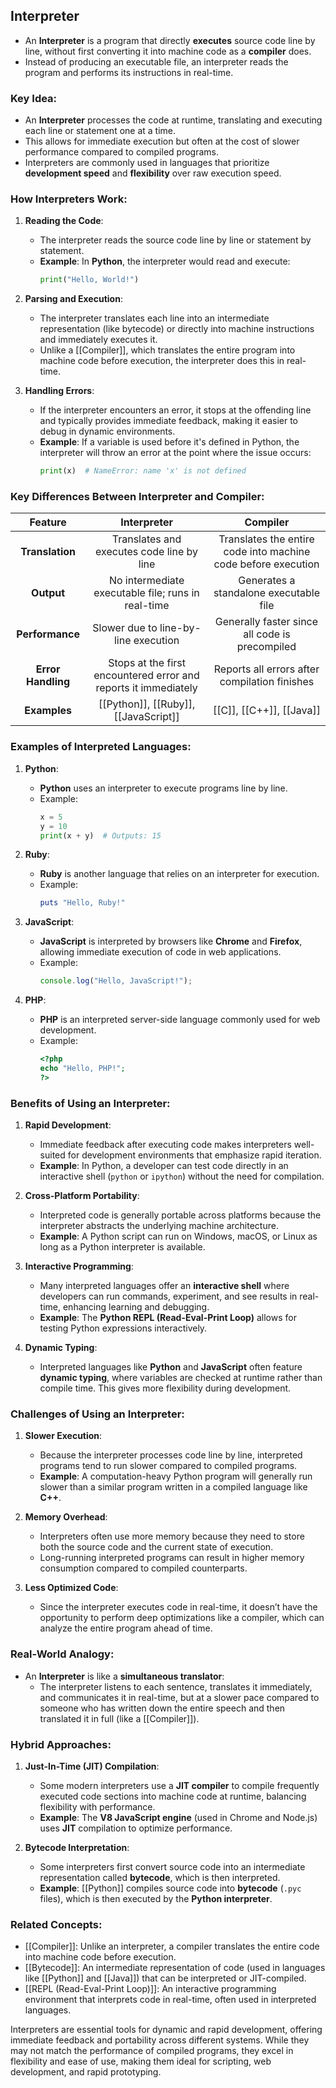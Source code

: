 ## Interpreter

- An **Interpreter** is a program that directly **executes** source code line by line, without first converting it into machine code as a **compiler** does.
- Instead of producing an executable file, an interpreter reads the program and performs its instructions in real-time.

### Key Idea:
- An **Interpreter** processes the code at runtime, translating and executing each line or statement one at a time. 
- This allows for immediate execution but often at the cost of slower performance compared to compiled programs.
- Interpreters are commonly used in languages that prioritize **development speed** and **flexibility** over raw execution speed.

### How Interpreters Work:

1. **Reading the Code**:
   - The interpreter reads the source code line by line or statement by statement.
   - **Example**: In **Python**, the interpreter would read and execute:
     ```python
     print("Hello, World!")
     ```

2. **Parsing and Execution**:
   - The interpreter translates each line into an intermediate representation (like bytecode) or directly into machine instructions and immediately executes it.
   - Unlike a [[Compiler]], which translates the entire program into machine code before execution, the interpreter does this in real-time.

3. **Handling Errors**:
   - If the interpreter encounters an error, it stops at the offending line and typically provides immediate feedback, making it easier to debug in dynamic environments.
   - **Example**: If a variable is used before it's defined in Python, the interpreter will throw an error at the point where the issue occurs:
     ```python
     print(x)  # NameError: name 'x' is not defined
     ```

### Key Differences Between Interpreter and Compiler:

| Feature        | Interpreter                                    | Compiler                                    |
|:--------------:|:----------------------------------------------:|:-------------------------------------------:|
| **Translation**| Translates and executes code line by line      | Translates the entire code into machine code before execution |
| **Output**     | No intermediate executable file; runs in real-time | Generates a standalone executable file     |
| **Performance**| Slower due to line-by-line execution           | Generally faster since all code is precompiled |
| **Error Handling**| Stops at the first encountered error and reports it immediately | Reports all errors after compilation finishes |
| **Examples**   | [[Python]], [[Ruby]], [[JavaScript]]           | [[C]], [[C++]], [[Java]]                   |

### Examples of Interpreted Languages:

1. **Python**:
   - **Python** uses an interpreter to execute programs line by line.
   - Example:
     ```python
     x = 5
     y = 10
     print(x + y)  # Outputs: 15
     ```

2. **Ruby**:
   - **Ruby** is another language that relies on an interpreter for execution.
   - Example:
     ```ruby
     puts "Hello, Ruby!"
     ```

3. **JavaScript**:
   - **JavaScript** is interpreted by browsers like **Chrome** and **Firefox**, allowing immediate execution of code in web applications.
   - Example:
     ```javascript
     console.log("Hello, JavaScript!");
     ```

4. **PHP**:
   - **PHP** is an interpreted server-side language commonly used for web development.
   - Example:
     ```php
     <?php
     echo "Hello, PHP!";
     ?>
     ```

### Benefits of Using an Interpreter:

1. **Rapid Development**:
   - Immediate feedback after executing code makes interpreters well-suited for development environments that emphasize rapid iteration.
   - **Example**: In Python, a developer can test code directly in an interactive shell (`python` or `ipython`) without the need for compilation.

2. **Cross-Platform Portability**:
   - Interpreted code is generally portable across platforms because the interpreter abstracts the underlying machine architecture.
   - **Example**: A Python script can run on Windows, macOS, or Linux as long as a Python interpreter is available.

3. **Interactive Programming**:
   - Many interpreted languages offer an **interactive shell** where developers can run commands, experiment, and see results in real-time, enhancing learning and debugging.
   - **Example**: The **Python REPL (Read-Eval-Print Loop)** allows for testing Python expressions interactively.

4. **Dynamic Typing**:
   - Interpreted languages like **Python** and **JavaScript** often feature **dynamic typing**, where variables are checked at runtime rather than compile time. This gives more flexibility during development.

### Challenges of Using an Interpreter:

1. **Slower Execution**:
   - Because the interpreter processes code line by line, interpreted programs tend to run slower compared to compiled programs.
   - **Example**: A computation-heavy Python program will generally run slower than a similar program written in a compiled language like **C++**.

2. **Memory Overhead**:
   - Interpreters often use more memory because they need to store both the source code and the current state of execution.
   - Long-running interpreted programs can result in higher memory consumption compared to compiled counterparts.

3. **Less Optimized Code**:
   - Since the interpreter executes code in real-time, it doesn’t have the opportunity to perform deep optimizations like a compiler, which can analyze the entire program ahead of time.

### Real-World Analogy:
- An **Interpreter** is like a **simultaneous translator**:
  - The interpreter listens to each sentence, translates it immediately, and communicates it in real-time, but at a slower pace compared to someone who has written down the entire speech and then translated it in full (like a [[Compiler]]).

### Hybrid Approaches:

1. **Just-In-Time (JIT) Compilation**:
   - Some modern interpreters use a **JIT compiler** to compile frequently executed code sections into machine code at runtime, balancing flexibility with performance.
   - **Example**: The **V8 JavaScript engine** (used in Chrome and Node.js) uses **JIT** compilation to optimize performance.

2. **Bytecode Interpretation**:
   - Some interpreters first convert source code into an intermediate representation called **bytecode**, which is then interpreted.
   - **Example**: [[Python]] compiles source code into **bytecode** (`.pyc` files), which is then executed by the **Python interpreter**.

### Related Concepts:
- [[Compiler]]: Unlike an interpreter, a compiler translates the entire code into machine code before execution.
- [[Bytecode]]: An intermediate representation of code (used in languages like [[Python]] and [[Java]]) that can be interpreted or JIT-compiled.
- [[REPL (Read-Eval-Print Loop)]]: An interactive programming environment that interprets code in real-time, often used in interpreted languages.

Interpreters are essential tools for dynamic and rapid development, offering immediate feedback and portability across different systems. While they may not match the performance of compiled programs, they excel in flexibility and ease of use, making them ideal for scripting, web development, and rapid prototyping.
